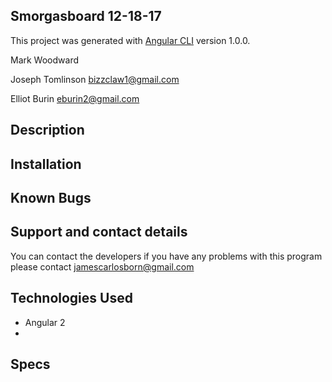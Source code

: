 ## Smorgasboard 12-18-17



This project was generated with [Angular CLI](https://github.com/angular/angular-cli) version 1.0.0.

Mark Woodward

Joseph Tomlinson
bizzclaw1@gmail.com

Elliot Burin
eburin2@gmail.com


## Description

## Installation


## Known Bugs


## Support and contact details

You can contact the developers if you have any problems with this program please contact jamescarlosborn@gmail.com


## Technologies Used

- Angular 2
-  


## Specs
